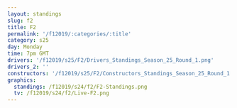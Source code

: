 ```yaml
---
layout: standings
slug: f2
title: F2
permalink: '/f12019/:categories/:title'
category: s25
day: Monday
time: 7pm GMT
drivers: '/f12019/s25/F2/Drivers_Standings_Season_25_Round_1.png'
drivers_2: ''
constructors: '/f12019/s25/F2/Constructors_Standings_Season_25_Round_1.png'
graphics:
  standings: /f12019/s24/f2/F2-Standings.png
  tv: /f12019/s24/f2/Live-F2.png
---
```


